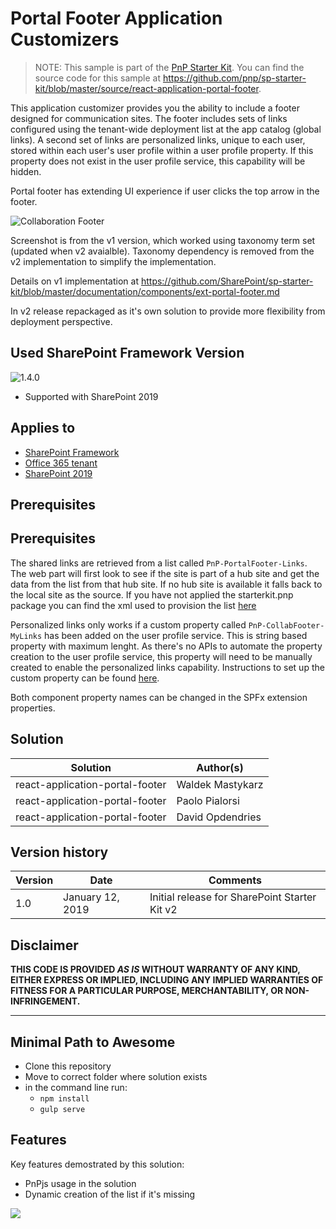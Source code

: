 # Portal Footer Application Customizers

> NOTE: This sample is part of the [PnP Starter Kit](https://github.com/pnp/sp-starter-kit). You can find the source code for this sample at https://github.com/pnp/sp-starter-kit/blob/master/source/react-application-portal-footer.


This application customizer provides you the ability to include a footer designed for communication sites. The footer includes sets of links configured using the tenant-wide deployment list at the app catalog (global links). A second set of links are personalized links, unique to each user, stored within each user's user profile within a user profile property. If this property does not exist in the user profile service, this capability will be hidden. 

Portal footer has extending UI experience if user clicks the top arrow in the footer. 

![Collaboration Footer](https://github.com/pnp/sp-starter-kit/raw/master/assets/images/components/ext-portal-footer.gif)

Screenshot is from the v1 version, which worked using taxonomy term set (updated when v2 avaialble). Taxonomy dependency is removed from the v2 implementation to simplify the implementation.

Details on v1 implementation at https://github.com/SharePoint/sp-starter-kit/blob/master/documentation/components/ext-portal-footer.md

In v2 release repackaged as it's own solution to provide more flexibility from deployment perspective.

## Used SharePoint Framework Version

![1.4.0](https://img.shields.io/badge/version-1.4-green.svg)

* Supported with SharePoint 2019

## Applies to

* [SharePoint Framework](https:/dev.office.com/sharepoint)
* [Office 365 tenant](https://dev.office.com/sharepoint/docs/spfx/set-up-your-development-environment)
* [SharePoint 2019](https://docs.microsoft.com/en-us/sharepoint/dev/general-development/sharepoint-2019-development-platform)

## Prerequisites

## Prerequisites

The shared links are retrieved from a list called `PnP-PortalFooter-Links`. The web part will first look to see if the site is part of a hub site and get the data from the list from that hub site. If no hub site is available it falls back to the local site as the source. If you have not applied the starterkit.pnp package you can find the xml used to provision the list [here](../../provisioning/starterkit.xml)

Personalized links only works if a custom property called `PnP-CollabFooter-MyLinks` has been added on the user profile service. This is string based property with maximum lenght. As there's no APIs to automate the property creation to the user profile service, this property will need to be manually created to enable the personalized links capability. Instructions to set up the custom property can be found [here](../../documentation/tenant-settings.md#create-a-custom-property-in-the-user-profile-service).

Both component property names can be changed in the SPFx extension properties. 

## Solution

Solution|Author(s)
--------|---------
react-application-portal-footer | Waldek Mastykarz
react-application-portal-footer | Paolo Pialorsi
react-application-portal-footer | David Opdendries

## Version history

Version|Date|Comments
-------|----|--------
1.0|January 12, 2019|Initial release for SharePoint Starter Kit v2

## Disclaimer

**THIS CODE IS PROVIDED *AS IS* WITHOUT WARRANTY OF ANY KIND, EITHER EXPRESS OR IMPLIED, INCLUDING ANY IMPLIED WARRANTIES OF FITNESS FOR A PARTICULAR PURPOSE, MERCHANTABILITY, OR NON-INFRINGEMENT.**

---

## Minimal Path to Awesome

* Clone this repository
* Move to correct folder where solution exists
* in the command line run:
  * `npm install`
  * `gulp serve`

## Features

Key features demostrated by this solution:

* PnPjs usage in the solution
* Dynamic creation of the list if it's missing

<img src="https://pnptelemetry.azurewebsites.net/sp-dev-fx-extensions/samples/react-application-portal-footer" />
